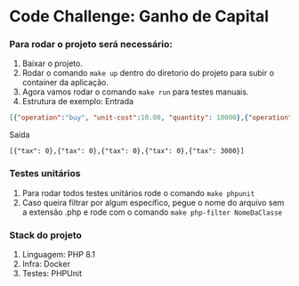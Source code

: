 # Code Challenge: Ganho de Capital

### Para rodar o projeto será necessário:

1. Baixar o projeto.
2. Rodar o comando `make up` dentro do diretorio do projeto para subir o container da aplicação.
3. Agora vamos rodar o comando `make run` para testes manuais.
4. Estrutura de exemplo:
Entrada
``` json
[{"operation":"buy", "unit-cost":10.00, "quantity": 10000},{"operation":"sell", "unit-cost":2.00, "quantity": 5000},{"operation":"sell", "unit-cost":20.00, "quantity": 2000},{"operation":"sell", "unit-cost":20.00, "quantity": 2000},{"operation":"sell", "unit-cost":25.00, "quantity": 1000}]
```
Saída
```
[{"tax": 0},{"tax": 0},{"tax": 0},{"tax": 0},{"tax": 3000}]
```

### Testes unitários
1. Para rodar todos testes unitários rode o comando `make phpunit`
2. Caso queira filtrar por algum específico, pegue o nome do arquivo sem a extensão .php e rode com o comando `make php-filter NomeDaClasse`

### Stack do projeto
1. Linguagem: PHP 8.1
2. Infra: Docker
3. Testes: PHPUnit